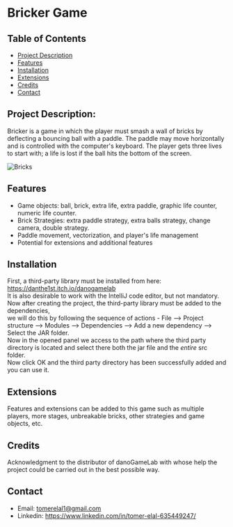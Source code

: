 # Bricker Game

## Table of Contents

- [Project Description](#Project-Description)
- [Features](#Features)
- [Installation](#installation)
- [Extensions](#Extensions)
- [Credits](#credits)
- [Contact](#contact)
  
## Project Description:
Bricker is a game in which the player must smash a wall of bricks by deflecting a bouncing ball with a paddle.
The paddle may move horizontally and is controlled with the computer's keyboard.
The player gets three lives to start with; a life is lost if the ball hits the bottom of the screen.

![Bricks](https://github.com/TomerElal/Bricker-Game-Java/assets/126855038/486d0258-5c02-4619-8fc9-f0427f78e164)  

## Features

- Game objects: ball, brick, extra life, extra paddle, graphic life counter, numeric life counter.
- Brick Strategies: extra paddle strategy, extra balls strategy, change camera, double strategy.
- Paddle movement, vectorization, and player's life management
- Potential for extensions and additional features
  
## Installation

First, a third-party library must be installed from here: https://danthe1st.itch.io/danogamelab  
It is also desirable to work with the IntelliJ code editor, but not mandatory.  
Now after creating the project, the third-party library must be added to the dependencies,  
we will do this by following the sequence of actions - File --> Project structure --> Modules --> Dependencies --> Add a new dependency --> Select the JAR folder.  
Now in the opened panel we access to the path where the third party directory is located and select there both the jar file and the *entire* src folder.  
Now click OK and the third party directory has been successfully added and you can use it.  

## Extensions
Features and extensions can be added to this game such as multiple players, more stages, unbreakable bricks, other strategies and game objects, etc.

## Credits
Acknowledgment to the distributor of danoGameLab with whose help the project could be carried out in the best possible way.

## Contact

- Email: tomerelal1@gmail.com
- Linkedin: https://www.linkedin.com/in/tomer-elal-635449247/
